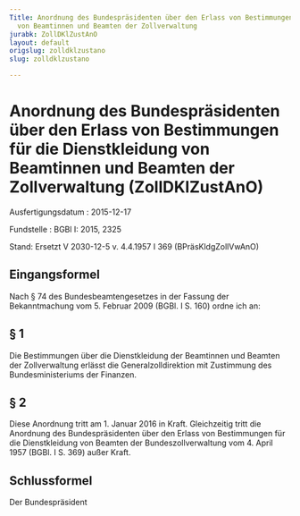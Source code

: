 ```yaml
---
Title: Anordnung des Bundespräsidenten über den Erlass von Bestimmungen für die Dienstkleidung
  von Beamtinnen und Beamten der Zollverwaltung
jurabk: ZollDKlZustAnO
layout: default
origslug: zolldklzustano
slug: zolldklzustano

---
```


# Anordnung des Bundespräsidenten über den Erlass von Bestimmungen für die Dienstkleidung von Beamtinnen und Beamten der Zollverwaltung (ZollDKlZustAnO)

Ausfertigungsdatum
:   2015-12-17

Fundstelle
:   BGBl I: 2015, 2325

Stand: Ersetzt V 2030-12-5 v. 4.4.1957 I 369 (BPräsKldgZollVwAnO)

## Eingangsformel

Nach § 74 des Bundesbeamtengesetzes in der Fassung der Bekanntmachung
vom 5. Februar 2009 (BGBl. I S. 160) ordne ich an:


## § 1

Die Bestimmungen über die Dienstkleidung der Beamtinnen und Beamten
der Zollverwaltung erlässt die Generalzolldirektion mit Zustimmung des
Bundesministeriums der Finanzen.


## § 2

Diese Anordnung tritt am 1. Januar 2016 in Kraft. Gleichzeitig tritt
die Anordnung des Bundespräsidenten über den Erlass von Bestimmungen
für die Dienstkleidung von Beamten der Bundeszollverwaltung vom 4.
April 1957 (BGBl. I S. 369) außer Kraft.


## Schlussformel

Der Bundespräsident

